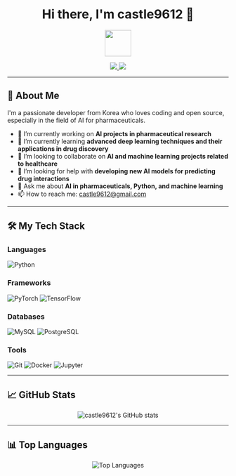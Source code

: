 <h1 align="center">Hi there, I'm castle9612 👋</h1>

<p align="center">
  <img src="https://user-images.githubusercontent.com/67447840/140387130-47242b57-46f3-4452-9d25-8d3a0919fae6.gif" width="60px" height="60px"/>
</p>

<p align="center">
  <a href="https://github.com/castle9612">
    <img src="https://img.shields.io/github/followers/castle9612?label=Follow&style=social"/>
  </a>
  <a href="mailto:castle9612@gmail.com">
    <img src="https://img.shields.io/badge/Email-castle9612@gmail.com-blue?style=flat-square&logo=gmail&logoColor=white"/>
  </a>
</p>

---

## 🚀 About Me

I'm a passionate developer from Korea who loves coding and open source, especially in the field of AI for pharmaceuticals.

- 🔭 I’m currently working on **AI projects in pharmaceutical research**
- 🌱 I’m currently learning **advanced deep learning techniques and their applications in drug discovery**
- 👯 I’m looking to collaborate on **AI and machine learning projects related to healthcare**
- 🤔 I’m looking for help with **developing new AI models for predicting drug interactions**
- 💬 Ask me about **AI in pharmaceuticals, Python, and machine learning**
- 📫 How to reach me: [castle9612@gmail.com](mailto:castle9612@gmail.com)
---

## 🛠️ My Tech Stack

### Languages
![Python](https://img.shields.io/badge/-Python-333333?style=flat&logo=python)

### Frameworks
![PyTorch](https://img.shields.io/badge/-PyTorch-333333?style=flat&logo=pytorch) 
![TensorFlow](https://img.shields.io/badge/-TensorFlow-333333?style=flat&logo=tensorflow)

### Databases
![MySQL](https://img.shields.io/badge/-MySQL-333333?style=flat&logo=mysql) 
![PostgreSQL](https://img.shields.io/badge/-PostgreSQL-333333?style=flat&logo=postgresql)

### Tools
![Git](https://img.shields.io/badge/-Git-333333?style=flat&logo=git) 
![Docker](https://img.shields.io/badge/-Docker-333333?style=flat&logo=docker) 
![Jupyter](https://img.shields.io/badge/-Jupyter-333333?style=flat&logo=jupyter)

---

## 📈 GitHub Stats

<p align="center">
  <img src="https://github-readme-stats.vercel.app/api?username=castle9612&show_icons=true&theme=radical" alt="castle9612's GitHub stats" />
</p>

---

## 📊 Top Languages

<p align="center">
  <img src="https://github-readme-stats.vercel.app/api/top-langs/?username=castle9612&layout=compact&theme=radical" alt="Top Languages" />
</p>
